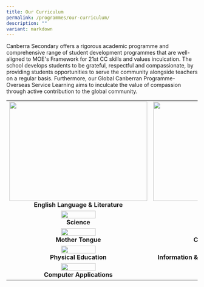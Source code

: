 ```yaml
---
title: Our Curriculum
permalink: /programmes/our-curriculum/
description: ""
variant: markdown
---
```

Canberra Secondary offers a rigorous academic programme and comprehensive range of student development programmes that are well-aligned to MOE's Framework for 21st CC skills and values inculcation. The school develops students to be grateful, respectful and compassionate, by providing students opportunities to serve the community alongside teachers on a regular basis. Furthermore, our Global Canberran Programme\-Overseas Service Learning aims to inculcate the value of compassion through active contribution to the global community.

|  |  |  
| :--------: | :--------: | 
|   <a href="https://moe-canberrasec-staging.netlify.app/discover-canberra/our-curriculum/english-language-n-literature"><img src="/images/english.png" width="363px" height="261px"></a><br><strong>English Language &amp; Literature</strong>   |   <a href="https://moe-canberrasec-staging.netlify.app/discover-canberra/our-curriculum/mathematics"><img src="/images/mathematics.png" width="363px" height="261px"></a><br><strong>Mathematics</strong>   |  
| <a href="https://moe-canberrasec-staging.netlify.app/discover-canberra/our-curriculum/science"><img src="/images/science.png" width="50%" height="50%"></a><br><strong>Science</strong>   | <a href="https://moe-canberrasec-staging.netlify.app/discover-canberra/our-curriculum/humanities"> <img src="/images/humanities.png" width="50%" height="50%"><br></a><strong>Humanities</strong>   |   
| <a href="https://moe-canberrasec-staging.netlify.app/discover-canberra/our-curriculum/mother-tongue"><img src="/images/mother-tongue.png" width="50%" height="50%"></a><br><strong>Mother Tongue</strong>   |   <a href="https://moe-canberrasec-staging.netlify.app/discover-canberra/our-curriculum/craft-n-technology"> <img src="/images/craft-n-tech.png" width="50%" height="50%"></a><br><strong>Craft &amp; Technology</strong>   |
|   <a href="https://moe-canberrasec-staging.netlify.app/discover-canberra/our-curriculum/physical-education/"><img src="/images/physical-education.png" width="50%" height="50%"></a><br><strong>Physical Education</strong>   |   <a href="https://moe-canberrasec-staging.netlify.app/discover-canberra/our-curriculum/information-n-communications-technology"> <img src="/images/infos.png" width="50%" height="50%"></a><br> <strong>Information &amp; Communications Technology</strong>   |  
|<a href="https://moe-canberrasec-staging.netlify.app/discover-canberra/our-curriculum/computer-applications"><img src="/images/computer-application.png" width="50%" height="50%"></a><br><strong>Computer Applications</strong>   |